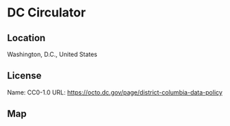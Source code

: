 # DC Circulator
    
## Location

Washington, D.C., United States

## License

Name: CC0-1.0
URL: https://octo.dc.gov/page/district-columbia-data-policy

## Map

<WorldMap topic="public-transport/rtfs-rt/DC_Circulator/vehicle_positions/#" />
